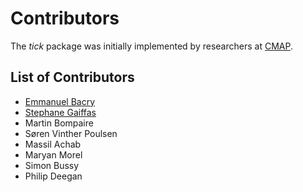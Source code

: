 # Contributors

The _tick_ package was initially implemented by researchers at [CMAP](http://www.cmap.polytechnique.fr/?lang=en).

## List of Contributors

- [Emmanuel Bacry](http://www.cmap.polytechnique.fr/~bacry/)
- [Stephane Gaiffas](http://www.cmap.polytechnique.fr/~gaiffas/)
- Martin Bompaire
- Søren Vinther Poulsen
- Massil Achab
- Maryan Morel
- Simon Bussy
- Philip Deegan
